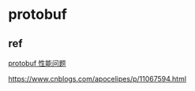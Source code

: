# protobuf

## ref

[protobuf 性能问题](https://juejin.cn/post/6844903625643278343)


https://www.cnblogs.com/apocelipes/p/11067594.html
